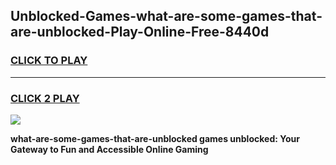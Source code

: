 
## Unblocked-Games-what-are-some-games-that-are-unblocked-Play-Online-Free-8440d
<h3>
<a href="https://premium76.site?title=what-are-some-games-that-are-unblocked&ref=26A">CLICK TO PLAY</a></h3>
<hr>

<h3>
<a href="https://premium76.site?title=what-are-some-games-that-are-unblocked&ref=26A">CLICK 2 PLAY</a>
  
</h3>

<a href="https://premium76.site?title=what-are-some-games-that-are-unblocked&ref=26A"><img src="https://clearcache.store/games.png"></a>


**what-are-some-games-that-are-unblocked games unblocked: Your Gateway to Fun and Accessible Online Gaming**
